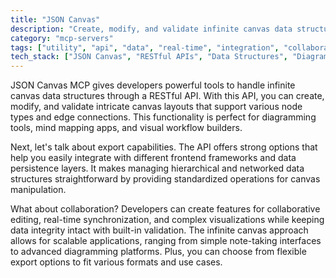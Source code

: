 ```yaml
---
title: "JSON Canvas"
description: "Create, modify, and validate infinite canvas data structures with RESTful API support for all node types and edge connections."
category: "mcp-servers"
tags: ["utility", "api", "data", "real-time", "integration", "collaboration", "visualization", "canvas"]
tech_stack: ["JSON Canvas", "RESTful APIs", "Data Structures", "Diagramming Tools", "Visual Editors", "Frontend Frameworks", "Data Persistence"]
---
```


JSON Canvas MCP gives developers powerful tools to handle infinite canvas data structures through a RESTful API. With this API, you can create, modify, and validate intricate canvas layouts that support various node types and edge connections. This functionality is perfect for diagramming tools, mind mapping apps, and visual workflow builders.

Next, let's talk about export capabilities. The API offers strong options that help you easily integrate with different frontend frameworks and data persistence layers. It makes managing hierarchical and networked data structures straightforward by providing standardized operations for canvas manipulation.

What about collaboration? Developers can create features for collaborative editing, real-time synchronization, and complex visualizations while keeping data integrity intact with built-in validation. The infinite canvas approach allows for scalable applications, ranging from simple note-taking interfaces to advanced diagramming platforms. Plus, you can choose from flexible export options to fit various formats and use cases.